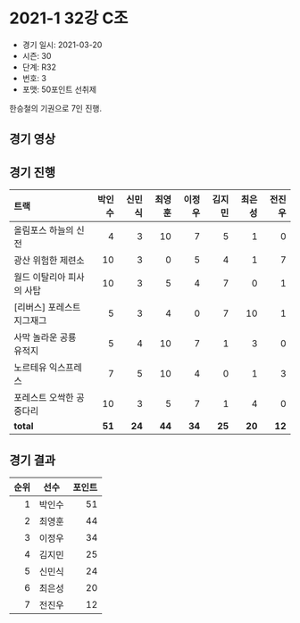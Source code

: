 # 2021-1 32강 C조

- 경기 일시: 2021-03-20
- 시즌: 30
- 단계: R32
- 번호: 3
- 포맷: 50포인트 선취제



한승철의 기권으로 7인 진행.

## 경기 영상
## 경기 진행

| 트랙 | 박인수 | 신민식 | 최영훈 | 이정우 | 김지민 | 최은성 | 전진우 |
|:---|---:|---:|---:|---:|---:|---:|---:|
| 올림포스 하늘의 신전 | 4 | 3 | 10 | 7 | 5 | 1 | 0 |
| 광산 위험한 제련소 | 10 | 3 | 0 | 5 | 4 | 1 | 7 |
| 월드 이탈리아 피사의 사탑 | 10 | 3 | 5 | 4 | 7 | 0 | 1 |
| [리버스] 포레스트 지그재그 | 5 | 3 | 4 | 0 | 7 | 10 | 1 |
| 사막 놀라운 공룡 유적지 | 5 | 4 | 10 | 7 | 1 | 3 | 0 |
| 노르테유 익스프레스 | 7 | 5 | 10 | 4 | 0 | 1 | 3 |
| 포레스트 오싹한 공중다리 | 10 | 3 | 5 | 7 | 1 | 4 | 0 |
| __total__ | __51__ | __24__ | __44__ | __34__ | __25__ | __20__ | __12__ |




## 경기 결과

| 순위 | 선수 | 포인트 |
|---:|:---:|---:|
| 1 | 박인수 | 51 |
| 2 | 최영훈 | 44 |
| 3 | 이정우 | 34 |
| 4 | 김지민 | 25 |
| 5 | 신민식 | 24 |
| 6 | 최은성 | 20 |
| 7 | 전진우 | 12 |

